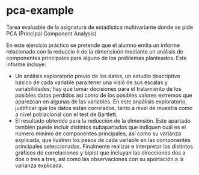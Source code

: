 # pca-example
Tarea evaluable de la asignatura de estadística multivariante donde se pide PCA (Principal Component Analysis)

En este ejercicio práctico se pretende que el alumno emita un informe relacionado con la reduccio ́n de la dimensioón mediante un análisis de componentes principales para alguno de los problemas planteados. Este informe incluye:
* Un análisis exploratorio previo de los datos, un estudio descriptivo básico de cada variable para tener una visió de sus escalas y variabilidades; hay que tomar decisiones para el tratamiento de los posibles datos perdidos así como de los posibles valores extremos que aparezcan en algunas de las variables. En este anaálisis exploratorio, justificar que los datos están correlados, tanto a nivel de muestra como a nivel poblacional con el test de Bartlett.
* El resultado obtenido para la reducción de la dimensión. Este apartado también puede incluir distintos subapartados que indiquen cuál es el número mínimo de componentes principales, así como su varianza explicada, que ilustren los pesos de cada variable en las componentes principales seleccionadas. Finalmente realizar e interpretar los distintos gráficos de correlaciones y biplot que incluyan las direcciones dos a dos o tres a tres, así como las observaciones con su aportación a la varianza explicada.